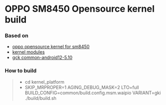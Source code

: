 # OPPO SM8450 Opensource kernel build
### Based on 
 + [oppo opensource kernel for sm8450](https://github.com/oppo-source/android_kernel_oppo_sm8450)
 + [kernel modules](https://github.com/oppo-source/android_kernel_modules_and_devicetree_oppo_sm8450.git)
 + [gck common-android12-5.10](https://source.android.com/docs/setup/build/building-kernels)

### How to build
> * cd kernel_platform
> * SKIP_MRPROPER=1 AGING_DEBUG_MASK=2 LTO=full BUILD_CONFIG=common/build.config.msm.waipio VARIANT=gki ./build/build.sh
